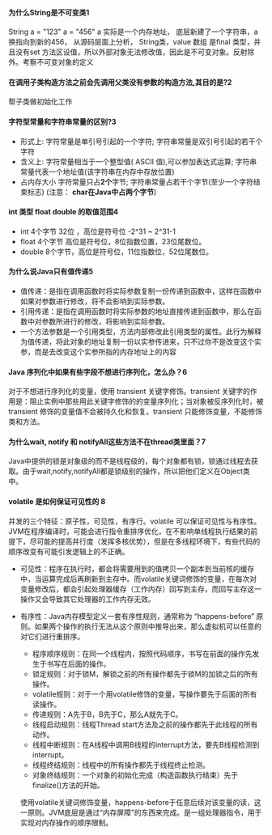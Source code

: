 #### 为什么String是不可变类1

String a = "123"  a = "456" a 实际是一个内存地址， 底层新建了一个字符串，a换指向到新的456， 从源码层面上分析， String类，value 数组 是final 类型，并且没有set 方法区设值，所以外部对象无法修改值，因此是不可变对象。反射除外。考察不可变对象的定义

#### 在调用子类构造方法之前会先调用父类没有参数的构造方法,其目的是?2

帮子类做初始化工作

#### 字符型常量和字符串常量的区别?3

- 形式上: 字符常量是单引号引起的一个字符; 字符串常量是双引号引起的若干个字符
- 含义上: 字符常量相当于一个整型值( ASCII 值),可以参加表达式运算; 字符串常量代表一个地址值(该字符串在内存中存放位置)
- 占内存大小 字符常量只占**2个**字节; 字符串常量占若干个字节(至少一个字符结束标志) (注意： **char在Java中占两个字节**)

#### int 类型 float double 的取值范围4

- int 4个字节 32位 ，高位是符号位 -2^31 ~ 2^31-1 
- float 4个字节 高位是符号位，8位指数位置，23位尾数位。
- double 8个字节，高位是符号位，11位指数位，52位尾数位。

#### 为什么说Java只有值传递5

- 值传递：是指在调用函数时将实际参数复制一份传递到函数中，这样在函数中如果对参数进行修改，将不会影响到实际参数。
- 引用传递：是指在调用函数时将实际参数的地址直接传递到函数中，那么在函数中对参数所进行的修改，将影响到实际参数。
- 一个方法参数是一个引用类型，方法内部修改此引用类型的属性。此行为解释为值传递，将此对象的地址复制一份以实参传进来，只不过你不是改变这个实参，而是去改变这个实参所指的内存地址上的内容

#### Java 序列化中如果有些字段不想进行序列化，怎么办？6

对于不想进行序列化的变量，使用 transient 关键字修饰。transient 关键字的作用是：阻止实例中那些用此关键字修饰的的变量序列化；当对象被反序列化时，被 transient 修饰的变量值不会被持久化和恢复。transient 只能修饰变量，不能修饰类和方法。

#### 为什么wait, notify 和 notifyAll这些方法不在thread类里面？7

Java中提供的锁是对象级的而不是线程级的，每个对象都有锁，锁通过线程去获取。由于wait,notify,notifyAll都是锁级别的操作，所以把他们定义在Object类中。

#### volatile 是如何保证可见性的 8

并发的三个特征：原子性，可见性，有序行。volatile 可以保证可见性与有序性。JVM在程序编译时，可能会进行指令重排序优化，在不影响单线程执行结果的前提下，尽可能的提高并行度（发挥多核优势），但是在多线程环境下，有些代码的顺序改变有可能引发逻辑上的不正确。

- 可见性：程序在执行时，都会将需要用到的值拷贝一个副本到当前核的缓存中，当运算完成后再刷新到主存中。而volatile关键词修饰的变量，在每次对变量修改后，都会引起处理器缓存（工作内存）回写到主存，而回写主存这一操作又会导致其它处理器的工作内存无效。

- 有序性：Java内存模型定义一套有序性规则，通常称为 “happens-before” 原则。如果两个操作的执行无法从这个原则中推导出来，那么虚拟机可以任意的对它们进行重排序。

  - 程序顺序规则：在同一个线程内，按照代码顺序，书写在前面的操作先发生于书写在后面的操作。
  - 锁定规则：对于锁M，解锁之前的所有操作都先于锁M的加锁之后的所有操作。
  - volatile规则：对于一个用volatile修饰的变量，写操作要先于后面的所有读操作。
  - 传递规则：A先于B，B先于C，那么A就先于C。
  - 线程启动规则：线程Thread start方法及之前的操作都先于此线程的所有动作。
  - 线程中断规则：在A线程中调用B线程的interrupt方法，要先B线程检测到interrupt。
  - 线程终结规则：线程中的所有操作都先于线程终止检测。
  - 对象终结规则：一个对象的初始化完成（构造函数执行结束）先于finalize()方法的开始。

  使用volatile关键词修饰变量，happens-before于任意后续对该变量的读，这一原则。JVM底层是通过“内存屏障”的东西来完成。是一组处理器指令，用于实现对内存操作的顺序限制。